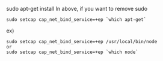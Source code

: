 
sudo apt-get install 
In above, if you want to remove sudo
```
sudo setcap cap_net_bind_service=+ep `which apt-get`
```

ex)
```
sudo setcap cap_net_bind_service=+ep /usr/local/bin/node
or
sudo setcap cap_net_bind_service=+ep `which node`
```
